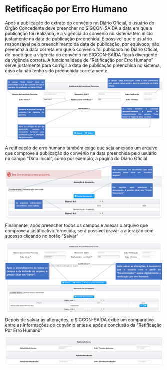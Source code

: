 # Retificação por Erro Humano

Após a publicação do extrato do convênio no Diário Oficial, o usuário do Órgão Concedente deve preencher no SIGCON-SAÍDA a data em que a publicação foi realizada, e a vigência do convênio no sistema tem início justamente na data de publicação preenchida. É possível que o usuário responsável pelo preenchimento da data de publicação, por equívoco, não preencha a data correta em que o convênio foi publicado no Diário Oficial, de modo que a vigência do convênio no SIGCON-SAÍDA ficará divergente da vigência correta. A funcionalidade de “Retificação por Erro Humano” serve justamente para corrigir a data de publicação preenchida no sistema, caso ela não tenha sido preenchida corretamente.

![](../../.gitbook/assets/image%20%2810%29.png)

A retificação de erro humano também exige que seja anexado um arquivo que comprove a publicação do convênio na data preenchida pelo usuário no campo “Data Início”, como por exemplo, a página do Diário Oficial

![](../../.gitbook/assets/image%20%28119%29.png)

Finalmente, após preencher todos os campos e anexar o arquivo que comprove a justificativa fornecida, será possível gravar a alteração com sucesso clicando no botão “Salvar"

![](../../.gitbook/assets/image%20%28159%29.png)

Depois de salvar as alterações, o SIGCON-SAÍDA exibe um comparativo entre as informações do convênio antes e após a conclusão da “Retificação Por Erro Humano”

![](../../.gitbook/assets/image%20%282%29.png)

